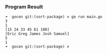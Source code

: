 
### Program Result

```
➜  gocon git:(sort-package) ✗ go run main.go
3
1
[15 24 33 45 61 100]
[Eric Greg James Josh Samuel]
5
1
➜  gocon git:(sort-package) ✗ 
```